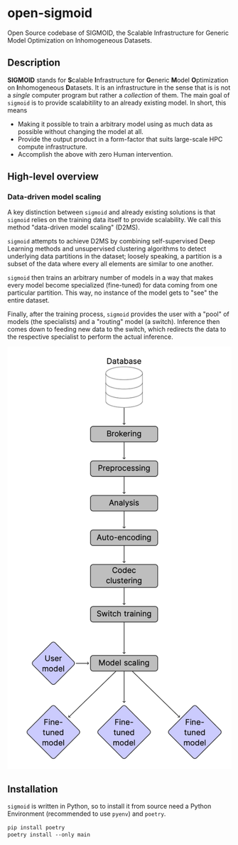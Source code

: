 # open-sigmoid

Open Source codebase of SIGMOID, the Scalable Infrastructure for Generic Model Optimization on Inhomogeneous Datasets.

## Description

**SIGMOID** stands for **S**calable  **I**nfrastructure for **G**eneric **M**odel  **O**ptimization on **I**nhomogeneous  **D**atasets. It is an infrastructure in the sense that is is not a _single_ computer program but rather a _collection_ of them. The main goal of `sigmoid` is to provide scalabitility to an already existing model. In short, this means

- Making it possible to train a arbitrary model using as much data as possible without changing the model at all.
- Provide the output product in a form-factor that suits large-scale HPC compute infrastructure.
- Accomplish the above with zero Human intervention.

## High-level overview

### Data-driven model scaling

A key distinction between `sigmoid` and already existing solutions is that `sigmoid` relies on the training data itself to provide scalability. We call this method "data-driven model scaling" (D2MS).

`sigmoid` attempts to achieve D2MS by combining self-supervised Deep Learning methods and unsupervised clustering algorithms to detect underlying data partitions in the dataset; loosely speaking, a partition is a subset of the data where every all elements are similar to one another.

`sigmoid` then trains an arbitrary number of models in a way that makes every model become specialized (fine-tuned) for data coming from one particular partition. This way, no instance of the model gets to "see" the entire dataset.

Finally, after the training process, `sigmoid` provides the user with a "pool" of models (the specialists) and a "routing" model (a switch). Inference then comes down to feeding new data to the switch, which redirects the data to the respective specialist to perform the actual inference.

![High level flow-diagram of `sigmoid`](/assets/figures/sigmoid_flow_diagram.png)

## Installation

`sigmoid` is written in Python, so to install it from source need a Python Environment (recommended to use `pyenv`) and `poetry`.

```:shell
pip install poetry
poetry install --only main
```